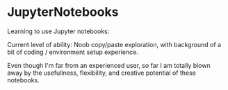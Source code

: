# JupyterNotebooks

Learning to use Jupyter notebooks:

Current level of ability: Noob copy/paste exploration, with background of a bit of coding / environment setup experience.

Even though I'm far from an experienced user, so far I am totally blown away by the usefullness, flexibility, and creative potential of these notebooks.
